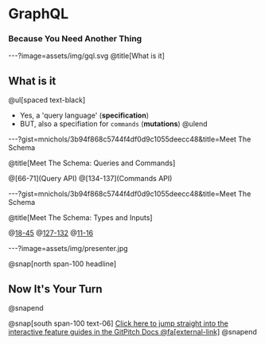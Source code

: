 # GraphQL
### Because You Need Another Thing

---?image=assets/img/gql.svg
@title[What is it]

## What is it

@ul[spaced text-black]
- Yes, a 'query language' (**specification**)
- BUT, also a specifiation for `commands` (**mutations**)
@ulend

---?gist=mnichols/3b94f868c5744f4df0d9c1055deecc48&title=Meet The Schema

@title[Meet The Schema: Queries and Commands]

@[66-71](Query API)
@[134-137](Commands API)

---?gist=mnichols/3b94f868c5744f4df0d9c1055deecc48&title=Meet The Schema

@title[Meet The Schema: Types and Inputs]

@[18-45](Types)
@[127-132](Inputs)
@[11-16](Enums)

---?image=assets/img/presenter.jpg

@snap[north span-100 headline]
## Now It's Your Turn
@snapend

@snap[south span-100 text-06]
[Click here to jump straight into the interactive feature guides in the GitPitch Docs @fa[external-link]](https://gitpitch.com/docs/getting-started/tutorial/)
@snapend
